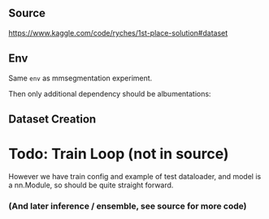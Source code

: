 ## Source
https://www.kaggle.com/code/ryches/1st-place-solution#dataset
## Env 
Same ``env`` as mmsegmentation experiment.

Then only additional dependency should be albumentations:

## Dataset Creation


# Todo: Train Loop (not in source)
However we have train config and example of test dataloader, and model is a nn.Module, so should be quite straight forward.

### (And later inference / ensemble, see source for more code)